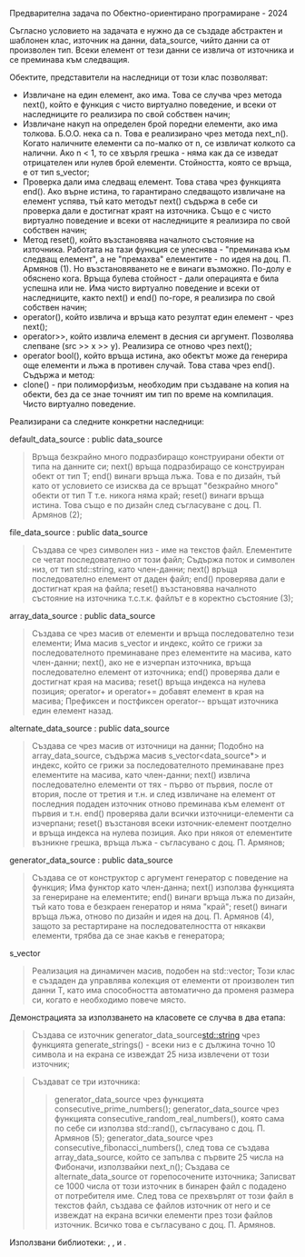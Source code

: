 Предварителна задача по Обектно-ориентирано програмиране - 2024

Съгласно условието на задачата е нужно да се създаде абстрактен и шаблонен клас, източник на данни, data_source, чийто данни са от произволен тип. Всеки елемент от тези данни се извлича от източника и се преминава към следващия. 

Обектите, представители на наследници от този клас позволяват:
- Извличане на един елемент, ако има. Това се случва чрез метода next(), който е функция с чисто виртуално поведение, и всеки от наследниците го реализира по свой собствен начин;
- Извличане накуп на определен брой поредни елементи, ако има толкова. Б.О.О. нека са n. Това е реализирано чрез метода next_n(). Когато наличните елементи са по-малко от n, се извличат колкото са налични. Ако n < 1, то се хвърля грешка - няма как да се изведат отрицателен или нулев брой елементи. Стойността, която се връща, е от тип s_vector<T>;
- Проверка дали има следващ елемент. Това става чрез функцията end(). Ако върне истина, то гарантирано следващото извличане на елемент успява, тъй като методът next() съдържа в себе си проверка дали е достигнат краят на източника. Също е с чисто виртуално поведение и всеки от наследниците я реализира по свой собствен начин;
- Mетод reset(), който възстановява началното състояние на източника. Работата на тази функция се улеснява - "преминава към следващ елемент", а не "премахва" елементите - по идея на доц. П. Армянов (1). Но възстановяването не е винаги възможно. По-долу е обяснено кога. Връща булева стойност - дали операцията е била успешна или не. Има чисто виртуално поведение и всеки от наследниците, както next() и end() по-горе, я реализира по свой собствен начин;
- operator(), който извлича и връща като резултат един елемент - чрез next();
- operator>>, който извлича елемент в десния си аргумент. Позволява слепване (src >> x >> y). Реализира се отново чрез next();
- operator bool(), който връща истина, ако обектът може да генерира още елементи и лъжа в противен случай. Това става чрез end().
Съдържа и метод:
- clone() - при полиморфизъм, необходим при създаване на копия на обекти, без да се знае точният им тип по време на компилация. Чисто виртуално поведение.



Реализирани са следните конкретни наследници:

default_data_source : public data_source<T>
> Връща безкрайно много подразбиращо конструирани обекти от типа на данните си;
> next() връща подразбиращо се конструиран обект от тип Т;
> end() винаги връща лъжа. Това е по дизайн, тъй като от условието се изисква да се връщат "безкрайно много" обекти от тип Т т.е. никога няма край;
> reset() винаги връща истина. Това също е по дизайн след съгласуване с доц. П. Армянов (2);
 
file_data_source : public data_source<T>
> Създава се чрез символен низ - име на текстов файл. Елементите се четат последователно от този файл;
> Съдържа поток и символен низ, от тип std::string, като член-данни;
> next() връща последователно елемент от даден файл;
> end() проверява дали е достигнат края на файла;
> reset() възстановява началното състояние на източника т.с.т.к. файлът е в коректно състояние (3);

array_data_source : public data_source<T>
> Създава се чрез масив от елементи и връща последователно тези елементи;
> Има масив s_vector<T> и индекс, който се грижи за последователното преминаване през елементите на масива, като член-данни;
> next(), ако не е изчерпан източника, връща последователно елемент от източника;
> end() проверява дали е достигнат края на масива;
> reset() връща индекса на нулева позиция;
> operator+ и operator+= добавят елемент в края на масива;
> Префиксен и постфиксен operator-- връщат източника един елемент назад.

alternate_data_source : public data_source<T>
> Създава се чрез масив от източници на данни;
> Подобно на array_data_source, съдържа масив s_vector<data_source<T>*> и индекс, който се грижи за последователното  преминаване през елементите на масива, като член-данни;
> next() извлича последователно елементи от тях - първо от първия, после от втория, после от третия и т.н. и след  извличане на елемент от последния подаден източник отново преминава към елемент от първия и т.н.
> end() проверява дали всички източници-елементи са изчерпани;
> reset() възстановя всеки източник-елемент поотделно и връща индекса на нулева позиция. Ако при някоя от елементите възникне грешка, връща лъжа - съгласувано с доц. П. Армянов;

generator_data_source : public data_source<T>
> Създава се от конструктор с аргумент генератор с поведение на функция;
> Има функтор като член-данна;
> next() използва функцията за генериране на елементите;
> end() винаги връща лъжа по дизайн, тъй като това е безкраен генератор и няма "край";
> reset() винаги връща лъжа, отново по дизайн и идея на доц. П. Армянов (4), защото за рестартиране на последователността от някакви елементи, трябва да се знае какъв е генератора;

s_vector<T>
> Реализация на динамичен масив, подобен на std::vector;
> Този клас е създаден да управлява колекция от елементи от произволен тип данни T, като има способността автоматично да променя размера си, когато е необходимо повече място.

Демонстрацията за използването на класовете се случва в два етапа:

> Създава се източник generator_data_source<std::string> чрез функцията generate_strings() - всеки низ е с дължина точно 10 символа и на екрана се извеждат 25 низа извлечени от този източник;

> Създават се три източника:
>> generator_data_source<int> чрез функцията consecutive_prime_numbers();
>> generator_data_source<int> чрез функцията consecutive_random_real_numbers(), която сама по себе си използва std::rand(), съгласувано с доц. П. Армянов (5);
>> generator_data_source<int> чрез consecutive_fibonacci_numbers(), след това се създава array_data_source<int>, който се запълва с първите 25 числа на Фибоначи, използвайки next_n();
> Създава се alternate_data_source<int> от горепосочените източника;
> Записват се 1000 числа от този източник в бинарен файл с подадено от потребителя име. След това се прехвърлят от този файл в текстов файл, създава се файлов източник от него и се извеждат на екрана всички елементи през този файлов източник. Всичко това е съгласувано с доц. П. Армянов.

Използвани библиотеки: <iostream>, <fstream>, <stdexcept> и <cstring>.

